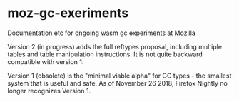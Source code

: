 # moz-gc-exeriments

Documentation etc for ongoing wasm gc experiments at Mozilla

Version 2 (in progress) adds the full reftypes proposal, including multiple tables and table manipulation instructions.  It is not quite backward compatible with version 1.

Version 1 (obsolete) is the "minimal viable alpha" for GC types - the smallest system that is useful and safe.  As of November 26 2018, Firefox Nightly no longer recognizes Version 1.
